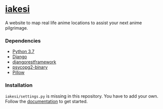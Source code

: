 # [iakesi](https://www.iakesi.net)
A website to map real life anime locations to assist your next anime pilgrimage.

### Dependencies
- [Python 3.7](https://www.python.org/)
- [Django](https://www.djangoproject.com/)
- [djangorestframework](https://www.django-rest-framework.org/)
- [psycopg2-binary](https://www.psycopg.org/)
- [Pillow](https://python-pillow.org/)

### Installation
`iakesi/settings.py` is missing in this repository. You have to add your own. Follow the [documentation](https://docs.djangoproject.com/en/3.0/intro/tutorial01/) to get started. 